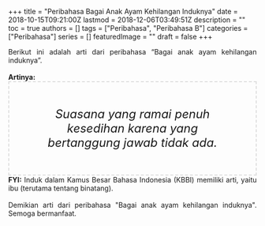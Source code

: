 +++
title = "Peribahasa Bagai Anak Ayam Kehilangan Induknya"
date = 2018-10-15T09:21:00Z
lastmod = 2018-12-06T03:49:51Z
description = ""
toc = true
authors = []
tags = ["Peribahasa", "Peribahasa B"]
categories = ["Peribahasa"]
series = []
featuredImage = ""
draft = false
+++

<div dir="ltr" style="text-align: left;" trbidi="on"><div style="text-align: justify;">Berikut ini adalah arti dari peribahasa “Bagai anak ayam kehilangan induknya”.</div><br /><div style="text-align: justify;"><b>Artinya:</b></div><div style="border: 2px dashed #ddd; font-size: 24px; height: auto; margin: 0 auto; padding: 50px; text-align: center; width: auto;"><i>Suasana yang ramai penuh kesedihan karena yang bertanggung jawab tidak ada.</i></div><div style="text-align: justify;"><b>FYI:</b> Induk dalam Kamus Besar Bahasa Indonesia (KBBI) memiliki arti, yaitu ibu (terutama tentang binatang).<br /><br /></div><div style="text-align: justify;">Demikian arti dari peribahasa "Bagai anak ayam kehilangan induknya". Semoga bermanfaat.</div></div>
